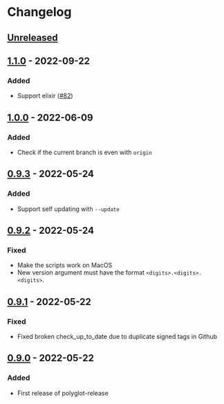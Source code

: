 # Changelog

## [Unreleased]

## [1.1.0] - 2022-09-22
### Added
- Support elixir ([#82](https://github.com/cucumber/polyglot-release/pull/82))

## [1.0.0] - 2022-06-09
### Added
- Check if the current branch is even with `origin`

## [0.9.3] - 2022-05-24
### Added
- Support self updating with `--update`

## [0.9.2] - 2022-05-24
### Fixed
- Make the scripts work on MacOS
- New version argument must have the format `<digits>.<digits>.<digits>`.

## [0.9.1] - 2022-05-22
### Fixed
- Fixed broken check_up_to_date due to duplicate signed tags in Github

## [0.9.0] - 2022-05-22
### Added
- First release of polyglot-release

[Unreleased]: https://github.com/cucumber/polyglot-release/compare/v1.1.0...main
[1.1.0]: https://github.com/cucumber/polyglot-release/compare/v1.0.0...main
[1.0.0]: https://github.com/cucumber/polyglot-release/compare/v0.9.3...main
[0.9.3]: https://github.com/cucumber/polyglot-release/compare/v0.9.2...main
[0.9.2]: https://github.com/cucumber/polyglot-release/compare/v0.9.1...main
[0.9.1]: https://github.com/cucumber/polyglot-release/compare/v0.9.0...main
[0.9.0]: https://github.com/cucumber/polyglot-release/compare/ad3c912c06971aefdd597d7c315ca75fa93ce83f...v0.9.0~~
